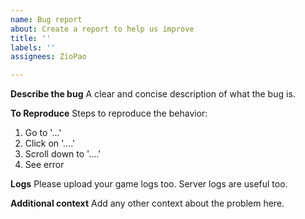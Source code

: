 ```yaml
---
name: Bug report
about: Create a report to help us improve
title: ''
labels: ''
assignees: ZioPao

---
```


**Describe the bug**
A clear and concise description of what the bug is.

**To Reproduce**
Steps to reproduce the behavior:
1. Go to '...'
2. Click on '....'
3. Scroll down to '....'
4. See error

**Logs**
Please upload your game logs too. Server logs are useful too.

**Additional context**
Add any other context about the problem here.
